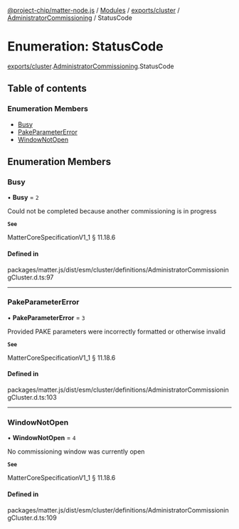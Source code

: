 [@project-chip/matter-node.js](../README.md) / [Modules](../modules.md) / [exports/cluster](../modules/exports_cluster.md) / [AdministratorCommissioning](../modules/exports_cluster.AdministratorCommissioning.md) / StatusCode

# Enumeration: StatusCode

[exports/cluster](../modules/exports_cluster.md).[AdministratorCommissioning](../modules/exports_cluster.AdministratorCommissioning.md).StatusCode

## Table of contents

### Enumeration Members

- [Busy](exports_cluster.AdministratorCommissioning.StatusCode.md#busy)
- [PakeParameterError](exports_cluster.AdministratorCommissioning.StatusCode.md#pakeparametererror)
- [WindowNotOpen](exports_cluster.AdministratorCommissioning.StatusCode.md#windownotopen)

## Enumeration Members

### Busy

• **Busy** = ``2``

Could not be completed because another commissioning is in progress

**`See`**

MatterCoreSpecificationV1_1 § 11.18.6

#### Defined in

packages/matter.js/dist/esm/cluster/definitions/AdministratorCommissioningCluster.d.ts:97

___

### PakeParameterError

• **PakeParameterError** = ``3``

Provided PAKE parameters were incorrectly formatted or otherwise invalid

**`See`**

MatterCoreSpecificationV1_1 § 11.18.6

#### Defined in

packages/matter.js/dist/esm/cluster/definitions/AdministratorCommissioningCluster.d.ts:103

___

### WindowNotOpen

• **WindowNotOpen** = ``4``

No commissioning window was currently open

**`See`**

MatterCoreSpecificationV1_1 § 11.18.6

#### Defined in

packages/matter.js/dist/esm/cluster/definitions/AdministratorCommissioningCluster.d.ts:109
